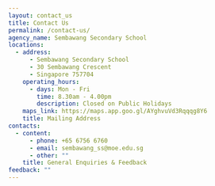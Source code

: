 ```yaml
---
layout: contact_us
title: Contact Us
permalink: /contact-us/
agency_name: Sembawang Secondary School
locations:
  - address:
      - Sembawang Secondary School
      - 30 Sembawang Crescent
      - Singapore 757704
    operating_hours:
      - days: Mon - Fri
        time: 8.30am - 4.00pm
        description: Closed on Public Holidays
    maps_link: https://maps.app.goo.gl/AYghvuVd3Rqqqg8Y6
    title: Mailing Address
contacts:
  - content:
      - phone: +65 6756 6760
      - email: sembawang_ss@moe.edu.sg
      - other: ""
    title: General Enquiries & Feedback
feedback: ""
---
```

